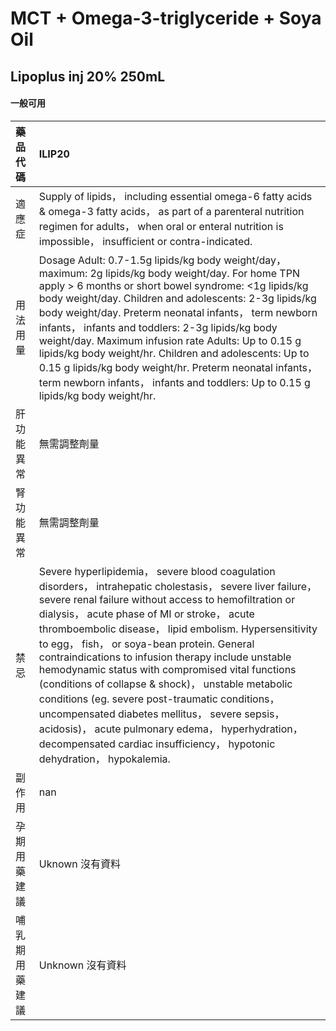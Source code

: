 # MCT + Omega-3-triglyceride + Soya Oil

## Lipoplus inj 20% 250mL

#### 一般可用

| 藥品代碼       | ILIP20                                                                                                                                                                                                                                                                                                                                                                                                                                                                                                                                                                                                                                                                                                                               |
|:---------------|:-------------------------------------------------------------------------------------------------------------------------------------------------------------------------------------------------------------------------------------------------------------------------------------------------------------------------------------------------------------------------------------------------------------------------------------------------------------------------------------------------------------------------------------------------------------------------------------------------------------------------------------------------------------------------------------------------------------------------------------|
| 適應症         | Supply of lipids， including essential omega-6 fatty acids & omega-3 fatty acids， as part of a parenteral nutrition regimen for adults， when oral or enteral nutrition is impossible， insufficient or contra-indicated.                                                                                                                                                                                                                                                                                                                                                                                                                                                                                                           |
| 用法用量       | Dosage Adult: 0.7-1.5g lipids/kg body weight/day， maximum: 2g lipids/kg body weight/day. For home TPN apply > 6 months or short bowel syndrome: <1g lipids/kg body weight/day. Children and adolescents: 2-3g lipids/kg body weight/day. Preterm neonatal infants， term newborn infants， infants and toddlers: 2-3g lipids/kg body weight/day. Maximum infusion rate Adults: Up to 0.15 g lipids/kg body weight/hr. Children and adolescents: Up to 0.15 g lipids/kg body weight/hr. Preterm neonatal infants， term newborn infants， infants and toddlers: Up to 0.15 g lipids/kg body weight/hr.                                                                                                                               |
| 肝功能異常     | 無需調整劑量                                                                                                                                                                                                                                                                                                                                                                                                                                                                                                                                                                                                                                                                                                                         |
| 腎功能異常     | 無需調整劑量                                                                                                                                                                                                                                                                                                                                                                                                                                                                                                                                                                                                                                                                                                                         |
| 禁忌           | Severe hyperlipidemia， severe blood coagulation disorders， intrahepatic cholestasis， severe liver failure， severe renal failure without access to hemofiltration or dialysis， acute phase of MI or stroke， acute thromboembolic disease， lipid embolism. Hypersensitivity to egg， fish， or soya-bean protein. General contraindications to infusion therapy include unstable hemodynamic status with compromised vital functions (conditions of collapse & shock)， unstable metabolic conditions (eg. severe post-traumatic conditions， uncompensated diabetes mellitus， severe sepsis， acidosis)， acute pulmonary edema， hyperhydration， decompensated cardiac insufficiency， hypotonic dehydration， hypokalemia. |
| 副作用         | nan                                                                                                                                                                                                                                                                                                                                                                                                                                                                                                                                                                                                                                                                                                                                  |
| 孕期用藥建議   | Uknown 沒有資料                                                                                                                                                                                                                                                                                                                                                                                                                                                                                                                                                                                                                                                                                                                      |
| 哺乳期用藥建議 | Unknown 沒有資料                                                                                                                                                                                                                                                                                                                                                                                                                                                                                                                                                                                                                                                                                                                     |

